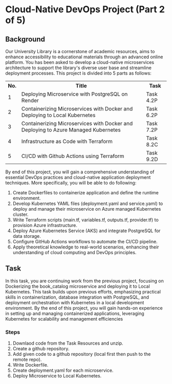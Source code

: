 # Cloud-Native DevOps Project (Part 2 of 5)

## Background

Our University Library is a cornerstone of academic resources, aims to enhance accessibility to educational materials through an advanced online platform. You has been asked to develop a cloud-native microservices architecture to support the library's diverse user base and streamline deployment processes. This project is divided into 5 parts as follows:

<table>
    <tr>
        <th>No.</th>
        <th>Title</th>
        <th>Task</th>
    </tr>
    <tr>
        <td>1</td><td>Deploying Microservice with PostgreSQL on Render</td><td>Task 4.2P</td>
    </tr>
    <tr class="highlight">
        <td>2</td><td>Containerizing Microservices with Docker and Deploying to Local Kubernetes</td><td>Task 6.2P</td>
    </tr>
    <tr>
        <td>3</td><td>Containerizing Microservices with Docker and Deploying to Azure Managed Kubernetes</td><td>Task 7.2P</td>
    </tr>
    <tr>
        <td>4</td><td> Infrastructure as Code with Terraform</td><td>Task 8.2C</td>
    </tr>
    <tr>
        <td>5</td><td>CI/CD with Github Actions using Terraform</td><td>Task 9.2D</td>
    </tr>
</table>

By end of this project, you will gain a comprehensive understanding of essential DevOps practices and cloud-native application deployment techniques. More specifically, you will be able to do following:

1. Create Dockerfiles to containerize application and define the runtime environment.
2. Develop Kubernetes YAML files (deployment.yaml and service.yaml) to deploy and manage their microservice on Azure managed Kubernetes cluster.
3. Write Terraform scripts (main.tf, variables.tf, outputs.tf, provider.tf) to provision Azure infrastructure.
4. Deploy Azure Kubernetes Service (AKS) and integrate PostgreSQL for data storage.
5. Configure GitHub Actions workflows to automate the CI/CD pipeline.
6. Apply theoretical knowledge to real-world scenarios, enhancing their understanding of cloud computing and DevOps principles.

## Task
In this task, you are continuing work from the previous project, focusing on Dockerizing the book_catalog microservice and deploying it to Local Kubernetes. This task builds upon previous efforts, emphasizing practical skills in containerization, database integration with PostgreSQL, and deployment orchestration with Kubernetes in a local development environment. By the end of this project, you will gain hands-on experience in setting up and managing containerized applications, leveraging Kubernetes for scalability and management efficiencies

### Steps

1. Downlaod code from the Task Resources and unzip.
2. Create a github repository.
3. Add given code to a github repository (local first then push to the remote repo).
4. Write Dockerfile.
5. Create deployment.yaml for each microservice.
6. Deploy Microservice to Local Kubernetes.
